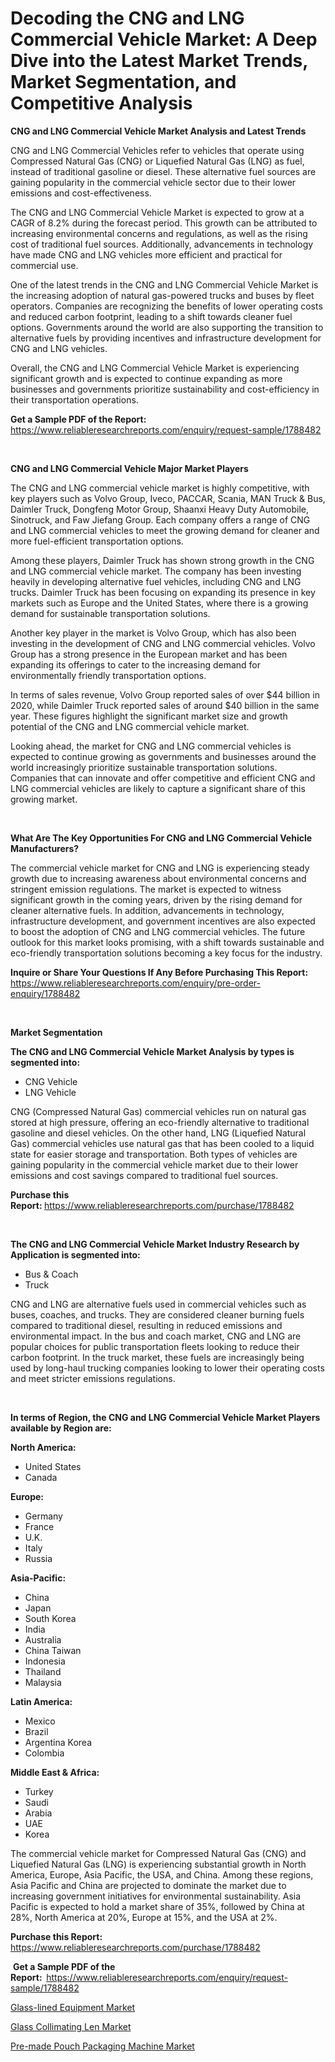 <p><h1>Decoding the CNG and LNG Commercial Vehicle Market: A Deep Dive into the Latest Market Trends, Market Segmentation, and Competitive Analysis</h1></p><p><strong>CNG and LNG Commercial Vehicle Market Analysis and Latest Trends</strong></p>
<p><p>CNG and LNG Commercial Vehicles refer to vehicles that operate using Compressed Natural Gas (CNG) or Liquefied Natural Gas (LNG) as fuel, instead of traditional gasoline or diesel. These alternative fuel sources are gaining popularity in the commercial vehicle sector due to their lower emissions and cost-effectiveness.</p><p>The CNG and LNG Commercial Vehicle Market is expected to grow at a CAGR of 8.2% during the forecast period. This growth can be attributed to increasing environmental concerns and regulations, as well as the rising cost of traditional fuel sources. Additionally, advancements in technology have made CNG and LNG vehicles more efficient and practical for commercial use.</p><p>One of the latest trends in the CNG and LNG Commercial Vehicle Market is the increasing adoption of natural gas-powered trucks and buses by fleet operators. Companies are recognizing the benefits of lower operating costs and reduced carbon footprint, leading to a shift towards cleaner fuel options. Governments around the world are also supporting the transition to alternative fuels by providing incentives and infrastructure development for CNG and LNG vehicles.</p><p>Overall, the CNG and LNG Commercial Vehicle Market is experiencing significant growth and is expected to continue expanding as more businesses and governments prioritize sustainability and cost-efficiency in their transportation operations.</p></p>
<p><strong>Get a Sample PDF of the Report:&nbsp;</strong> <a href="https://www.reliableresearchreports.com/enquiry/request-sample/1788482">https://www.reliableresearchreports.com/enquiry/request-sample/1788482</a></p>
<p>&nbsp;</p>
<p><strong>CNG and LNG Commercial Vehicle Major Market Players</strong></p>
<p><p>The CNG and LNG commercial vehicle market is highly competitive, with key players such as Volvo Group, Iveco, PACCAR, Scania, MAN Truck & Bus, Daimler Truck, Dongfeng Motor Group, Shaanxi Heavy Duty Automobile, Sinotruck, and Faw Jiefang Group. Each company offers a range of CNG and LNG commercial vehicles to meet the growing demand for cleaner and more fuel-efficient transportation options.</p><p>Among these players, Daimler Truck has shown strong growth in the CNG and LNG commercial vehicle market. The company has been investing heavily in developing alternative fuel vehicles, including CNG and LNG trucks. Daimler Truck has been focusing on expanding its presence in key markets such as Europe and the United States, where there is a growing demand for sustainable transportation solutions.</p><p>Another key player in the market is Volvo Group, which has also been investing in the development of CNG and LNG commercial vehicles. Volvo Group has a strong presence in the European market and has been expanding its offerings to cater to the increasing demand for environmentally friendly transportation options.</p><p>In terms of sales revenue, Volvo Group reported sales of over $44 billion in 2020, while Daimler Truck reported sales of around $40 billion in the same year. These figures highlight the significant market size and growth potential of the CNG and LNG commercial vehicle market.</p><p>Looking ahead, the market for CNG and LNG commercial vehicles is expected to continue growing as governments and businesses around the world increasingly prioritize sustainable transportation solutions. Companies that can innovate and offer competitive and efficient CNG and LNG commercial vehicles are likely to capture a significant share of this growing market.</p></p>
<p>&nbsp;</p>
<p><strong>What Are The Key Opportunities For CNG and LNG Commercial Vehicle Manufacturers?</strong></p>
<p><p>The commercial vehicle market for CNG and LNG is experiencing steady growth due to increasing awareness about environmental concerns and stringent emission regulations. The market is expected to witness significant growth in the coming years, driven by the rising demand for cleaner alternative fuels. In addition, advancements in technology, infrastructure development, and government incentives are also expected to boost the adoption of CNG and LNG commercial vehicles. The future outlook for this market looks promising, with a shift towards sustainable and eco-friendly transportation solutions becoming a key focus for the industry.</p></p>
<p><strong>Inquire or Share Your Questions If Any Before Purchasing This Report:</strong> <a href="https://www.reliableresearchreports.com/enquiry/pre-order-enquiry/1788482">https://www.reliableresearchreports.com/enquiry/pre-order-enquiry/1788482</a></p>
<p>&nbsp;</p>
<p><strong>Market Segmentation</strong></p>
<p><strong>The CNG and LNG Commercial Vehicle Market Analysis by types is segmented into:</strong></p>
<p><ul><li>CNG Vehicle</li><li>LNG Vehicle</li></ul></p>
<p><p>CNG (Compressed Natural Gas) commercial vehicles run on natural gas stored at high pressure, offering an eco-friendly alternative to traditional gasoline and diesel vehicles. On the other hand, LNG (Liquefied Natural Gas) commercial vehicles use natural gas that has been cooled to a liquid state for easier storage and transportation. Both types of vehicles are gaining popularity in the commercial vehicle market due to their lower emissions and cost savings compared to traditional fuel sources.</p></p>
<p><strong>Purchase this Report:&nbsp;</strong><a href="https://www.reliableresearchreports.com/purchase/1788482">https://www.reliableresearchreports.com/purchase/1788482</a></p>
<p>&nbsp;</p>
<p><strong>The CNG and LNG Commercial Vehicle Market Industry Research by Application is segmented into:</strong></p>
<p><ul><li>Bus & Coach</li><li>Truck</li></ul></p>
<p><p>CNG and LNG are alternative fuels used in commercial vehicles such as buses, coaches, and trucks. They are considered cleaner burning fuels compared to traditional diesel, resulting in reduced emissions and environmental impact. In the bus and coach market, CNG and LNG are popular choices for public transportation fleets looking to reduce their carbon footprint. In the truck market, these fuels are increasingly being used by long-haul trucking companies looking to lower their operating costs and meet stricter emissions regulations.</p></p>
<p>&nbsp;</p>
<p><strong>In terms of Region, the CNG and LNG Commercial Vehicle Market Players available by Region are:</strong></p>
<p>
    <p> <strong> North America: </strong>
        <ul>
            <li>United States</li>
            <li>Canada</li>
        </ul>
        </p> 
    <p> <strong> Europe: </strong>
        <ul>
            <li>Germany</li>
            <li>France</li>
            <li>U.K.</li>
            <li>Italy</li>
            <li>Russia</li>
        </ul>
        </p> 
    <p> <strong> Asia-Pacific: </strong>
        <ul>
            <li>China</li>
            <li>Japan</li>
            <li>South Korea</li>
            <li>India</li>
            <li>Australia</li>
            <li>China Taiwan</li>
            <li>Indonesia</li>
            <li>Thailand</li>
            <li>Malaysia</li>
        </ul>
        </p> 
    <p> <strong> Latin America: </strong>
        <ul>
            <li>Mexico</li>
            <li>Brazil</li>
            <li>Argentina Korea</li>
            <li>Colombia</li>
        </ul>
        </p> 
    <p> <strong> Middle East & Africa: </strong>
        <ul>
            <li>Turkey</li>
            <li>Saudi</li>
            <li>Arabia</li>
            <li>UAE</li>
            <li>Korea</li>
        </ul>
    </p>
    </p>
<p><p>The commercial vehicle market for Compressed Natural Gas (CNG) and Liquefied Natural Gas (LNG) is experiencing substantial growth in North America, Europe, Asia Pacific, the USA, and China. Among these regions, Asia Pacific and China are projected to dominate the market due to increasing government initiatives for environmental sustainability. Asia Pacific is expected to hold a market share of 35%, followed by China at 28%, North America at 20%, Europe at 15%, and the USA at 2%.</p></p>
<p><strong>Purchase this Report: </strong><a href="https://www.reliableresearchreports.com/purchase/1788482">https://www.reliableresearchreports.com/purchase/1788482</a></p>
<p>&nbsp;<strong>Get a Sample PDF of the Report:&nbsp;&nbsp;</strong><a href="https://www.reliableresearchreports.com/enquiry/request-sample/1788482">https://www.reliableresearchreports.com/enquiry/request-sample/1788482</a></p>
<p><strong></strong></p>
<p><p><a href="https://view.publitas.com/reportprime-1/glass-lined-equipment-market-size-and-examines-its-market-scope-with-a-primary-focus-on-growth-opportunities-and-forecasted-trends-spanning-from-2023-to-2030/">Glass-lined Equipment Market</a></p><p><a href="https://view.publitas.com/reportprime-1/decoding-the-glass-collimating-len-market-a-deep-dive-into-the-latest-market-trends-market-segmentation-and-competitive-analysis/">Glass Collimating Len Market</a></p><p><a href="https://view.publitas.com/reportprime-1/pre-made-pouch-packaging-machine-market-dynamics-2023-2030-also-about-its-market-trends-projections-and-opportunities/">Pre-made Pouch Packaging Machine Market</a></p></p>